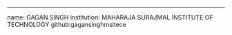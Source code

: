 ---
name: GAGAN SINGH
institution: MAHARAJA SURAJMAL INSTITUTE OF TECHNOLOGY
github:gagansinghmsitece
